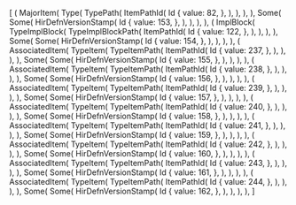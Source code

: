 [
    (
        MajorItem(
            Type(
                TypePath(
                    ItemPathId(
                        Id {
                            value: 82,
                        },
                    ),
                ),
            ),
        ),
        Some(
            Some(
                HirDefnVersionStamp(
                    Id {
                        value: 153,
                    },
                ),
            ),
        ),
    ),
    (
        ImplBlock(
            TypeImplBlock(
                TypeImplBlockPath(
                    ItemPathId(
                        Id {
                            value: 122,
                        },
                    ),
                ),
            ),
        ),
        Some(
            Some(
                HirDefnVersionStamp(
                    Id {
                        value: 154,
                    },
                ),
            ),
        ),
    ),
    (
        AssociatedItem(
            TypeItem(
                TypeItemPath(
                    ItemPathId(
                        Id {
                            value: 237,
                        },
                    ),
                ),
            ),
        ),
        Some(
            Some(
                HirDefnVersionStamp(
                    Id {
                        value: 155,
                    },
                ),
            ),
        ),
    ),
    (
        AssociatedItem(
            TypeItem(
                TypeItemPath(
                    ItemPathId(
                        Id {
                            value: 238,
                        },
                    ),
                ),
            ),
        ),
        Some(
            Some(
                HirDefnVersionStamp(
                    Id {
                        value: 156,
                    },
                ),
            ),
        ),
    ),
    (
        AssociatedItem(
            TypeItem(
                TypeItemPath(
                    ItemPathId(
                        Id {
                            value: 239,
                        },
                    ),
                ),
            ),
        ),
        Some(
            Some(
                HirDefnVersionStamp(
                    Id {
                        value: 157,
                    },
                ),
            ),
        ),
    ),
    (
        AssociatedItem(
            TypeItem(
                TypeItemPath(
                    ItemPathId(
                        Id {
                            value: 240,
                        },
                    ),
                ),
            ),
        ),
        Some(
            Some(
                HirDefnVersionStamp(
                    Id {
                        value: 158,
                    },
                ),
            ),
        ),
    ),
    (
        AssociatedItem(
            TypeItem(
                TypeItemPath(
                    ItemPathId(
                        Id {
                            value: 241,
                        },
                    ),
                ),
            ),
        ),
        Some(
            Some(
                HirDefnVersionStamp(
                    Id {
                        value: 159,
                    },
                ),
            ),
        ),
    ),
    (
        AssociatedItem(
            TypeItem(
                TypeItemPath(
                    ItemPathId(
                        Id {
                            value: 242,
                        },
                    ),
                ),
            ),
        ),
        Some(
            Some(
                HirDefnVersionStamp(
                    Id {
                        value: 160,
                    },
                ),
            ),
        ),
    ),
    (
        AssociatedItem(
            TypeItem(
                TypeItemPath(
                    ItemPathId(
                        Id {
                            value: 243,
                        },
                    ),
                ),
            ),
        ),
        Some(
            Some(
                HirDefnVersionStamp(
                    Id {
                        value: 161,
                    },
                ),
            ),
        ),
    ),
    (
        AssociatedItem(
            TypeItem(
                TypeItemPath(
                    ItemPathId(
                        Id {
                            value: 244,
                        },
                    ),
                ),
            ),
        ),
        Some(
            Some(
                HirDefnVersionStamp(
                    Id {
                        value: 162,
                    },
                ),
            ),
        ),
    ),
]